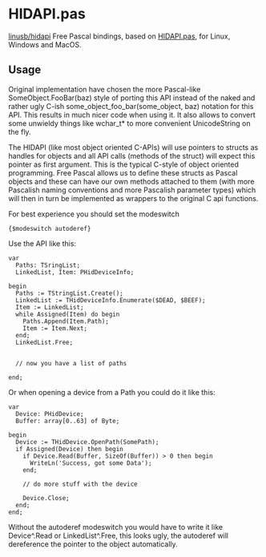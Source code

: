 # HIDAPI.pas
[linusb/hidapi] Free Pascal bindings, based on [HIDAPI.pas], for Linux, Windows and MacOS.

## Usage

Original implementation have chosen the more Pascal-like SomeObject.FooBar(baz) style of porting this API instead of the naked and rather ugly C-ish some_object_foo_bar(some_object, baz) notation for this API. This results in much nicer code when using it. It also allows to convert some unwieldy things like wchar_t* to more convenient UnicodeString on the fly.

The HIDAPI (like most object oriented C-APIs) will use pointers to structs as handles for objects and all API calls (methods of the struct) will expect this pointer as first argument. This is the typical C-style of object oriented programming. Free Pascal allows us to define these structs as Pascal objects and these can have our own methods attached to them (with more Pascalish naming conventions and more Pascalish parameter types) which will then in turn be implemented as wrappers to the original C api functions.

For best experience you should set the modeswitch

    {$modeswitch autoderef}
    

Use the API like this:

    var
      Paths: TSringList;
      LinkedList, Item: PHidDeviceInfo;
      
    begin
      Paths := TStringList.Create();
      LinkedList := THidDeviceInfo.Enumerate($DEAD, $BEEF);
      Item := LinkedList;
      while Assigned(Item) do begin
        Paths.Append(Item.Path);
        Item := Item.Next;
      end;
      LinkedList.Free;
      
      
      // now you have a list of paths
      
    end;
    
Or when opening a device from a Path you could do it like this:

    
    var
      Device: PHidDevice;
      Buffer: array[0..63] of Byte;
      
    begin
      Device := THidDevice.OpenPath(SomePath);
      if Assigned(Device) then begin
        if Device.Read(Buffer, SizeOf(Buffer)) > 0 then begin
          WriteLn('Success, got some Data');
        end;
        
        // do more stuff with the device
        
        Device.Close;
      end;
    end;
    
Without the autoderef modeswitch you would have to write it like  Device^.Read or LinkedList^.Free, this looks ugly, the autoderef will dereference the pointer to the object automatically.

[linusb/hidapi]: <https://github.com/libusb/hidapi>
[HIDAPI.pas]: <https://github.com/prof7bit/HIDAPI.pas>